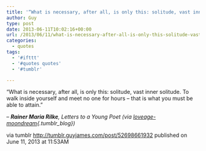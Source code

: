 ```yaml
---
title: '“What is necessary, after all, is only this: solitude, vast inner solitude. To walk inside yourself…”'
author: Guy
type: post
date: 2013-06-11T10:02:16+00:00
url: /2013/06/11/what-is-necessary-after-all-is-only-this-solitude-vast-inner-solitude-to-walk-inside-yourself/
categories:
  - quotes
tags:
  - '#ifttt'
  - '#quotes quotes'
  - '#tumblr'

---
```

“What is necessary, after all, is only this: solitude, vast inner solitude. To walk inside yourself and meet no one for hours &#8211; that is what you must be able to attain.”

&#8211; _**Rainer Maria Rilke**, _Letters to a Young Poet_ (via [loveage-moondream][1]{.tumblr_blog})_

via tumblr http://tumblr.guyjames.com/post/52698661932 published on June 11, 2013 at 11:53AM

 [1]: http://loveage-moondream.tumblr.com/